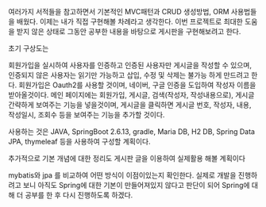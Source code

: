 여러가지 서적들을 참고하면서 기본적인 MVC패턴과 CRUD 생성방법, ORM 사용법들을 배웠다. 이제는 내가 직접 구현해볼 차례라고 생각한다.
이번 프로젝트로 최대한 도움을 받지 않은 상태로 그동안 공부한 내용을 바탕으로 게시판을 구현해보려고 한다.

초기 구상도는

회원가입을 실시하여 사용자를 인증하고 인증된 사용자만 게시글을 작성할 수 있으며, 인증되지 않은 사용자는 읽기만 가능하고 삽입, 수정 및 삭제는 불가능 하게 만드려고 한다.
회원가입은 Oauth2를 사용할 것이며, 네이버, 구글 인증을 도입하여 작성자 이름을 받아올것이다.
메인 페이지에는 회원가입, 게시글, 검색(작성자, 작성내용으로), 게시글 간략하게 보여주는 기능을 넣을것이며,
게시글을 클릭하면 게시글 번호, 작성자, 내용, 작성일시, 조회수 등을 보여주는 기능을 추가할 것이다.

사용하는 것은
JAVA, SpringBoot 2.6.13, gradle, Maria DB, H2 DB, Spring Data JPA, thymeleaf 등을 사용하여 구성할 계획이다.

추가적으로 기본 개념에 대한 정리도 게시판 글을 이용하여 실제활용 해볼 계획이다

mybatis와 jpa 를 비교하여 어떤 방식이 이점이있는지 확인한다.
실제로 개발을 진행하려고 보니 아직도 Spring에 대한 기본이 만들어져있지 않다고 판단이 되어 Spring에 대해 더 공부를 한 후 다시 진행하도록 하겠다.
